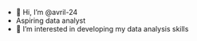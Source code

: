 - 👋 Hi, I’m @avril-24
- Aspiring data analyst 
- 👀 I’m interested in developing my data analysis skills

<!---
avril-24/avril-24 is a ✨ special ✨ repository because its `README.md` (this file) appears on your GitHub profile.
You can click the Preview link to take a look at your changes.
- 🌱 I’m currently learning ...
- 💞️ I’m looking to collaborate on ...
- 📫 How to reach me ...
- 😄 Pronouns: ...
- ⚡ Fun fact: ...

--->

